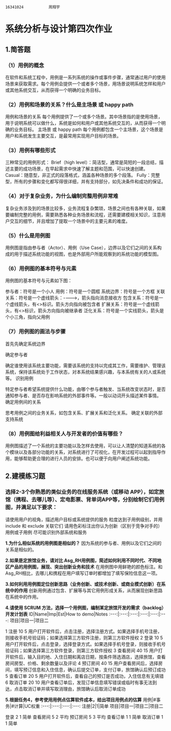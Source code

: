                                                                                   16341024           周翔宇

# 系统分析与设计第四次作业
## 1.简答题
### **（1）用例的概念**
在软件和系统工程中，用例是一系列系统的操作或事件步骤，通常通过用户的使用场景来获取需求。每个用例会提供一个或者多个场景，用场景说明系统怎样和用户或其他系统交互，从而获得一个明确的业务目标。
    
### **（2）用例和场景的关系？什么是主场景 或 happy path**
用例和场景的关系
每个用例提供了一个或多个场景。其中场景指的是使用场景，用于说明系统可以做什么，系统是如何和用户或其他系统交互的，从而获得一个明确的业务目标。
主场景 或 happy path
每个用例都包含一个主场景，这个场景是用户和系统发生主要交互，是最常用实现用户目标的场景。

### **（3）用例有哪些形式**
三种常见的用例形式：
Brief（high level）：简洁型，通常是简短的一段总结，描述主要的成功场景，在早起需求中快速了解主题和范围，可以快速创建。
Casual：随意型，非正式的段落格式，涵盖各种场景的多个段落。
Fully：完整型，所有的步骤和变化都写得很详细，并有支持部分，如先决条件和成功的保证。

### **（4）对于复杂业务，为什么编制完整用例非常难**
复杂业务涉及到的场景比较多，业务流程复杂繁琐，场景之间也有各种关联，如果要编制完整的用例，需要熟悉各种业务场景和流程，还需要建模相关知识，注意用户交互的细节，并且增加了提取一个场景中的主要元素的难度。

### **（5）什么是用例图**
用例图是指由参与者（Actor）、用例（Use Case），边界以及它们之间的关系构成的用于描述系统功能的视图，也是外部用户所能观察到的系统功能的模型图。

### **（6）用例图的基本符号与元素**
用例图的基本符号与元素如下图：

参与者：符号是一个小人
用例：符号是一个圆框
系统边界：符号是一个方框
关联关系：符号是一个虚线箭头：---->，箭头指向消息接收方
包含关系：符号是一个虚线箭头，有<>标识。箭头方向指向被包含者
扩展关系：符号是一个虚线箭头，有<>标识，箭头方向指向被继承者
泛化关系：符号是一个实线箭头，箭头是个小三角，指向父用例


### **（7）用例图的画法与步骤**
首先先确定系统边界

确定参与者

确定谁使用该系统主要功能，需要该系统的支持以完成其工作，需要维护、管理该系统，保持该系统处于工作状态，对本系统结果感兴趣，与本系统有关的人或系统等。
识别用例

特定参与者希望系统提供什么功能，由哪个参与者触发、当系统改变状态时，是否通知参与者、是否存在影响系统的外部事件等。一般以动词开头描述某件事情。
确定用例间的关系

思考用例之间的业务关系，如包含关系、扩展关系和泛化关系。
确定关联的外部支持系统

### **（8）用例图给利益相关人与开发者的价值有哪些？**
用例图描述了一个系统的主要功能以及怎样去使用，可以让人清楚的知道系统的各个模块以及各部分功能的关系，对系统进行了可视化，在开发过程可以起到指导作用，能够帮助更合理的进行人员的安排。也可以便于向用户阐述系统功能。

## 2.建模练习题
###   选择2-3个你熟悉的类似业务的在线服务系统（或移动 APP），如定旅馆（携程、去哪儿等）、定电影票、背单词APP等，分别绘制它们用例图，并满足以下要求：

请使用用户的视角，描述用户目标或系统提供的服务
粒度达到子用例级别，并用 include 和 exclude 关联它们
请用色彩标注出你认为创新（区别于竞争对手的）用例或子用例
尽可能识别外部系统和服务


**1.为什么相似系统的用例图是相似的？**
因为系统的参与者、用例以及它们之间的关系是相似的。

**2.如果是定旅馆业务，请对比 Asg_RH用例图，简述如何利用不同时代、不同地区产品的用例图，展现、突出创新业务和技术**
在用例图中用鲜艳的颜色标注。和Asg_RH相比，去哪儿和携程在用户填写订单时都增加了填写保险信息这一项。

**3.如何利用用例图定位创新思路（业务创新、或技术创新、或商业模式创新）在系统中的作用**
创新用例通过包含、扩展等与其它用例形成关系，从而展现创新思路在系统中的作用。

**4.请使用 SCRUM 方法，选择一个用例图，编制某定旅馆开发的需求（backlog）开发计划表**
ID|Name|Imp|Est|How to demo|Notes
:---:|:---:|:---:|:---:|:---:|:---:
项目|项目一|项目二
			
1	注册	10	5	用户打开软件后，点击注册，选择注册方式。如果选择手机号注册，则接收手机号验证码；如果选择第三方软件注册，则第三方软件授权
2	登录	10	5	用户打开软件后，点击登录，选择登录方式。如果选择手机号登录，则接收手机号验证码；如果选择第三方软件登录，则第三方软件授权
3	查看房间	40	15	用户打开软件后，输入目的地、入住日期和离店日期，按条件筛选酒店，选择旅馆，查看房间房型、价格、剩余数量以及评论
4	预订房间	40	15	用户查看房间后，选择房间，填写预订信息和入住信息，确认后提交订单，支付订单，旅馆确认后预订成功
5	查看订单	20	5	用户打开软件后，查看自己的预订是否成功，入住信息有无填错
6	取消订单	20	10	用户查看订单后，发现订单信息填写错误或临时有事无法到达，点击取消订单并填写取消理由，旅馆确认后取消订单成功

**5.根据任务4，参考使用用例点估算软件成本，给出项目用例点的估算**
用例|#事务|#计算|UC权重
:---:|:---:|:---:|:---:
注册|2|1|简单
项目|项目一|项目二|项目二		

登录	2	1	简单
查看房间	5	2	平均
预订房间	5	3	平均
查看订单	1	1	简单
取消订单	1	1	简单




